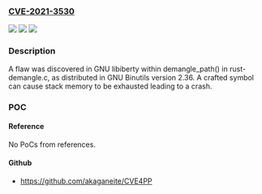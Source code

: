 ### [CVE-2021-3530](https://cve.mitre.org/cgi-bin/cvename.cgi?name=CVE-2021-3530)
![](https://img.shields.io/static/v1?label=Product&message=binutils&color=blue)
![](https://img.shields.io/static/v1?label=Version&message=%3D%20GNU%20Binutils%20version%20before%20and%20including%202.36%20&color=brighgreen)
![](https://img.shields.io/static/v1?label=Vulnerability&message=CWE-674&color=brighgreen)

### Description

A flaw was discovered in GNU libiberty within demangle_path() in rust-demangle.c, as distributed in GNU Binutils version 2.36. A crafted symbol can cause stack memory to be exhausted leading to a crash.

### POC

#### Reference
No PoCs from references.

#### Github
- https://github.com/akaganeite/CVE4PP

